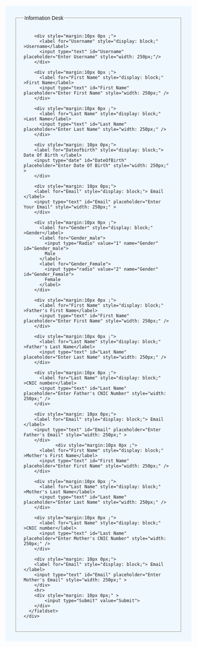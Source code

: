   <head>
    <title>Azain Institute</title>
  </head>
  <body
    style="
      font-family: 'Trebuchet MS', 'Lucida Sans Unicode', 'Lucida Grande',
        'Lucida Sans', Arial, sans-serif;
      padding: 30;
    "
  >
    <div
      style="
        width: auto;
        padding: 25px;
        background-color: aliceblue;
      "
    >
      <fieldset style="padding: 20px">
        <legend>Information Desk</legend>

        <div style="margin:10px 0px ;">
          <label for="Username" style="display: block;" >Username</label>
          <input type="text" id="Username" placeholder="Enter Username" style="width: 250px;"/>
        </div>
       
        <div style="margin:10px 0px ;">
          <label for="First Name" style="display: block;" >First Name</label>
          <input type="text" id="First Name" placeholder="Enter First Name" style="width: 250px;" />
        </div>
        
        <div style="margin:10px 0px ;">
          <label for="Last Name" style="display: block;" >Last Name</label>
          <input type="text" id="Last Name" placeholder="Enter Last Name" style="width: 250px;" />
        </div>

        <div style="margin: 10px 0px;">
        <label for="Dateofbirth" style="display: block;"> Date Of Birth </label>
        <input type="date" id="DateOfBirth" placeholder="Enter Date Of Birth" style="width: 250px;" >
        </div>

        <div style="margin: 10px 0px;">
        <label for="Email" style="display: block;"> Email </label>
        <input type="text" id="Email" placeholder="Enter Your Email" style="width: 250px;" >
        </div>
        
        <div style="margin:10px 0px ;">
          <label for="Gender" style="display: block;" >Gender</label>
          <label for="Gender_male">
            <input type="Radio" value="1" name="Gender" id="Gender_male">
            Male
          </label>
          <label for="Gender_Female">
            <input type="radio" value="2" name="Gender" id="Gender_Female">
            Female
          </label>
        </div>
        
        <div style="margin:10px 0px ;">
          <label for="First Name" style="display: block;" >Father's First Name</label>
          <input type="text" id="First Name" placeholder="Enter First Name" style="width: 250px;" />
        </div>
        
        <div style="margin:10px 0px ;">
          <label for="Last Name" style="display: block;" >Father's Last Name</label>
          <input type="text" id="Last Name" placeholder="Enter Last Name" style="width: 250px;" />
        </div>

        <div style="margin:10px 0px ;">
          <label for="Last Name" style="display: block;" >CNIC number</label>
          <input type="text" id="Last Name" placeholder="Enter Father's CNIC Number" style="width: 250px;" />
        </div>

        <div style="margin: 10px 0px;">
        <label for="Email" style="display: block;"> Email </label>
        <input type="text" id="Email" placeholder="Enter Father's Email" style="width: 250px;" >
        </div>
                <div style="margin:10px 0px ;">
          <label for="First Name" style="display: block;" >Mother's First Name</label>
          <input type="text" id="First Name" placeholder="Enter First Name" style="width: 250px;" />
        </div>
        
        <div style="margin:10px 0px ;">
          <label for="Last Name" style="display: block;" >Mother's Last Name</label>
          <input type="text" id="Last Name" placeholder="Enter Last Name" style="width: 250px;" />
        </div>
        
        <div style="margin:10px 0px ;">
          <label for="Last Name" style="display: block;" >CNIC number</label>
          <input type="text" id="Last Name" placeholder="Enter Mother's CNIC Number" style="width: 250px;" />
        </div>

        <div style="margin: 10px 0px;">
        <label for="Email" style="display: block;"> Email </label>
        <input type="text" id="Email" placeholder="Enter Mother's Email" style="width: 250px;" >
        </div>
        <hr>
        <div style="margin: 10px 0px;" >
            <input type="Submit" value="Submit">
        </div>
      </fieldset>
    </div>
  </body>
</html>
